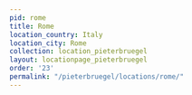 ```yaml
---
pid: rome
title: Rome
location_country: Italy
location_city: Rome
collection: location_pieterbruegel
layout: locationpage_pieterbruegel
order: '23'
permalink: "/pieterbruegel/locations/rome/"
---
```

